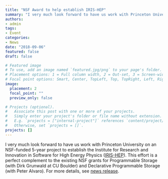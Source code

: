 ```yaml
---
title: "NSF Award to help establish IRIS-HEP"
summary: "I very much look forward to have us work with Princeton University on an NSF-funded 5-year project to establish the Institute for Research and Innovation in Software for High Energy Physics (IRIS-HEP)."
authors:
- admin
tags:
- Event
categories:
- News
date: "2018-09-06"
featured: false
draft: false

# Featured image
# To use, add an image named `featured.jpg/png` to your page's folder.
# Placement options: 1 = Full column width, 2 = Out-set, 3 = Screen-width
# Focal point options: Smart, Center, TopLeft, Top, TopRight, Left, Right, BottomLeft, Bottom, BottomRight
image:
  placement: 2
  focal_point: ""
  preview_only: false

# Projects (optional).
#   Associate this post with one or more of your projects.
#   Simply enter your project's folder or file name without extension.
#   E.g. `projects = ["internal-project"]` references `content/project/deep-learning/index.md`.
#   Otherwise, set `projects = []`.
projects: []
---
```

I very much look forward to have us work with Princeton University on an NSF-funded 5-year project to establish the Institute for Research and  Innovation in Software for High Energy Physics ([IRIS-HEP](http://iris-hep.org/)). This effort is a perfect complement to the existing NSF grants for  Programmable Storage (with Dirk Grunwald at CU Boulder) and Declarative  Programmable Storage (with Peter Alvaro). For more details, see [news release](https://news.ucsc.edu/2018/09/iris-hep-grant.html).
